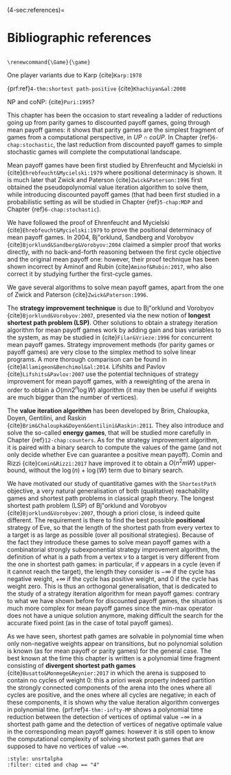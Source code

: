 (4-sec:references)=
# Bibliographic references

```{math}

\renewcommand{\Game}{\game}

```

One player variants due to Karp {cite}`Karp:1978`

{prf:ref}`4-thm:shortest path-positive`
{cite}`Khachiyan&al:2008`

NP and coNP: {cite}`Puri:1995`?

This chapter has been the occasion to start revealing a ladder of
reductions going up from parity games to discounted payoff games,
going through mean payoff games: it shows that parity games are the
simplest fragment of games from a computational perspective, in
$UP\cap  coUP$. In Chapter {ref}`6-chap:stochastic`, the last reduction from
discounted payoff games to simple stochastic games will complete the
computational landscape.

Mean payoff games have been first studied by Ehrenfeucht and Mycielski
in {cite}`Ehrebfeucht&Mycielski:1979` where positional determinacy is
shown. It is much later that Zwick and
Paterson {cite}`Zwick&Paterson:1996` first obtained the
pseudopolynomial value iteration algorithm to solve them, while
introducing discounted payoff games (that had been first studied in a
probabilistic setting as will be studied in Chapter {ref}`5-chap:MDP` and
Chapter {ref}`6-chap:stochastic`).

We have followed the proof of Ehrenfeucht and
Mycielski {cite}`Ehrebfeucht&Mycielski:1979` to prove the positional
determinacy of mean payoff games. In 2004, Bj\"orklund, Sandberg and
Vorobyov {cite}`Bjorklund&Sandberg&Vorobyov:2004` claimed a simpler
proof that works directly, with no back-and-forth reasoning between
the first cycle objective and the original mean payoff one: however,
their proof technique has been shown incorrect by Aminof and
Rubin {cite}`Aminof&Rubin:2017`, who also correct it by studying
further the first-cycle games.

We gave several algorithms to solve mean payoff games, apart from the
one of Zwick and Paterson {cite}`Zwick&Paterson:1996`.

The **strategy improvement technique** is due to Bj\"orklund and
Vorobyov {cite}`Bjorklund&Vorobyov:2007`, presented via the new notion
of **longest shortest path problem (LSP)**. Other solutions to
obtain a strategy iteration algorithm for mean payoff games work by
adding gain and bias variables to the system, as may be studied
in {cite}`Filar&Vrieze:1996` for concurrent mean payoff games.  Strategy
improvement methods (for parity games or payoff games) are very close
to the simplex method to solve linear programs. A more thorough
comparison can be found in {cite}`Allamigeon&Benchimol&al:2014`.  Lifshits and
Pavlov {cite}`Lifshits&Pavlov:2007` use the potential techniques of strategy
improvement for mean payoff games, with a reweighting of the arena in
order to obtain a $O(mn2^{n}\log W)$ algorithm (it may
then be useful if weights are much bigger than the number of
vertices).

The **value iteration algorithm** has been developed by Brim,
Chaloupka, Doyen, Gentilini, and
Raskin {cite}`Brim&Chaloupka&Doyen&Gentilini&Raskin:2011`. They also
introduce and solve the so-called **energy games**, that will be
studied more carefully in Chapter {ref}`12-chap:counters`. As for the strategy
improvement algorithm, it is paired with a binary search to compute
the values of the game (and not only decide whether Eve can guarantee
a positive mean payoff). Comin and Rizzi {cite}`Comin&Rizzi:2017` have
improved it to obtain a $O(n^2 m W)$ upper-bound, without
the $\log(n)+\log(W)$ term due to binary search.

We have motivated our study of quantitative games with the
$\mathtt{ShortestPath}$ objective, a very natural generalisation of both
(qualitative) reachability games and shortest path problems in
classical graph theory. The longest shortest path problem (LSP) of
Bj\"orklund and Vorobyov {cite}`Bjorklund&Vorobyov:2007`, though a
priori close, is indeed quite different. The requirement is there to
find the best possible **positional** strategy of Eve, so that the
length of the shortest path from every vertex to a target is as large
as possible (over all positional strategies). Because of the fact they
introduce these games to solve mean payoff games with a combinatorial
strongly subexponential strategy improvement algorithm, the definition
of what is a path from a vertex $v$ to a target is very different from
the one in shortest path games: in particular, if $v$ appears in a
cycle (even if it cannot reach the target), the length they consider
is $-\infty$ if the cycle has negative weight, $+\infty$ if the cycle
has positive weight, and $0$ if the cycle has weight zero. This is
thus an orthogonal generalisation, that is dedicated to the study of a
strategy iteration algorithm for mean payoff games: contrary to what
we have shown before for discounted payoff games, the situation is
much more complex for mean payoff games since the min-max operator
does not have a unique solution anymore, making difficult the search
for the accurate fixed point (as in the case of total payoff games).

As we have seen, shortest path games are solvable in polynomial time
when only non-negative weights appear on transitions, but no
polynomial solution is known (as for mean payoff or parity games) for
the general case. The best known at the time this chapter is written
is a polynomial time fragment consisting of **divergent
  shortest path games** {cite}`Busatto&Monmege&Reynier:2017` in which
the arena is supposed to contain no cycles of weight 0: this a priori
weak property indeed partition the strongly connected components of
the arena into the ones where all cycles are positive, and the ones
where all cycles are negative; in each of these components, it is
shown why the value iteration algorithm converges in polynomial
time. {prf:ref}`4-thm:-infty-MP` shows a polynomial time reduction between
the detection of vertices of optimal value $-\infty$ in a
shortest path game and the detection of vertices of negative optimale
value in the corresponding mean payoff games: however it is still open
to know the computational complexity of solving shortest path games
that are supposed to have no vertices of value $-\infty$.


```{bibliography}
:style: unsrtalpha
:filter: cited and chap == "4"
```